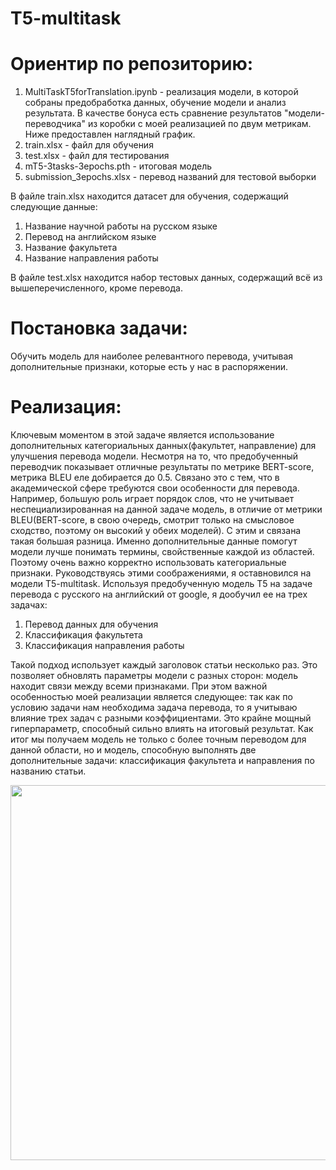 # T5-multitask
# Ориентир по репозиторию:
1. MultiTaskT5forTranslation.ipynb - реализация модели, в которой собраны предобработка данных, обучение модели и анализ результата. В качестве бонуса есть сравнение результатов "модели-переводчика" из коробки с моей реализацией по двум метрикам. Ниже предоставлен наглядный график.
2. train.xlsx - файл для обучения
3. test.xlsx - файл для тестирования
4. mT5-3tasks-3epochs.pth - итоговая модель
5. submission_3epochs.xlsx - перевод названий для тестовой выборки

В файле train.xlsx находится датасет для обучения, содержащий следующие данные: 
1. Название научной работы на русском языке
2. Перевод на английском языке
3. Название факультета
4. Название направления работы

В файле test.xlsx находится набор тестовых данных, содержащий всё из вышеперечисленного, кроме перевода.
# Постановка задачи:
Обучить модель для наиболее релевантного перевода, учитывая дополнительные признаки, которые есть у нас в распоряжении.
# Реализация:
Ключевым моментом в этой задаче является использование дополнительных категориальных данных(факультет, направление) для улучшения перевода модели. Несмотря на то, что предобученный переводчик показывает отличные результаты по метрике BERT-score, метрика BLEU еле добирается до 0.5. Связано это с тем, что в академической сфере требуются свои особенности для перевода. Например, большую роль играет порядок слов, что не учитывает неспециализированная на данной задаче модель, в отличие от метрики BLEU(BERT-score, в свою очередь, смотрит только на смысловое сходство, поэтому он высокий у обеих моделей). С этим и связана такая большая разница. Именно дополнительные данные помогут модели лучше понимать термины, свойственные каждой из областей. Поэтому очень важно корректно использовать категориальные признаки. 
Руководствуясь этими соображениями, я оставновился на модели T5-multitask. Используя предобученную модель T5 на задаче перевода с русского на английский от google, я дообучил ее на трех задачах:
1. Перевод данных для обучения
2. Классификация факультета
3. Классификация направления работы

Такой подход использует каждый заголовок статьи несколько раз. Это позволяет обновлять параметры модели с разных сторон: модель находит связи между всеми признаками. При этом важной особенностью моей реализации является следующее: так как по условию задачи нам необходима задача перевода, то я учитываю влияние трех задач с разными коэффициентами. Это крайне мощный гиперпараметр, способный сильно влиять на итоговый результат.
Как итог мы получаем модель не только с более точным переводом для данной области, но и модель, способную выполнять две дополнительные задачи: классификация факультета и направления по названию статьи.
<p align="center">
<img src="https://github.com/user-attachments/assets/95f8ac46-611e-4dac-99b2-d9cb66d6811a" width="600" />
</p>


